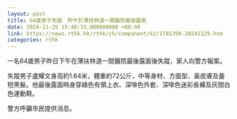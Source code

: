 ```yaml
---
layout: post
title: 64歲男子失蹤　昨午於薄扶林道一間醫院最後露面
date: 2024-11-29 15:40:33.000000000 +08:00
link: https://news.rthk.hk/rthk/ch/component/k2/1781390-20241129.htm
categories: rthk
---
```


一名64歲男子昨日下午在薄扶林道一間醫院最後露面後失蹤，家人向警方報案。

失蹤男子盧耀文身高約1.64米，體重約72公斤，中等身材、方面型、黃皮膚及蓄短黑髮。他最後露面時身穿綠色有領上衣、深啡色外套、深啡色迷彩長褲及灰間白色運動鞋。

警方呼籲市民提供消息。
